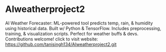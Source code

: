 # AIweatherproject2
AI Weather Forecaster: ML-powered tool predicts temp, rain, &amp; humidity using historical data. Built w/ Python &amp; TensorFlow. Includes preprocessing, training, &amp; visualization scripts. Perfect for weather buffs &amp; devs. Contributions welcome!
click to visit website: https://github.com/tanisingh134/AIweatherproject2.git
